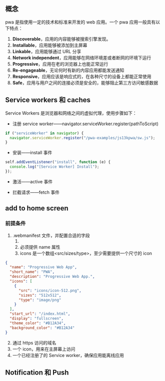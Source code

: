 ## 概念

pwa 是指使用一定的技术和标准来开发的 web 应用。一个 pwa 应用一般具有以下特点：

1. **Discoverable**，应用的内容能够被搜索引擎发现。
2. **Installable**，应用能够被添加到主屏幕
3. **Linkable**，应用能够通过 URL 分享
4. **Network independent**，应用能够在网络环境差或者断网的环境下运行
5. **Progressive**，应用在老的浏览器上也能正常运行
6. **Re-engageable**，无论何时有新的内容应用都能发送通知
7. **Responsive**，应用应该是响应式的，在各种尺寸的设备上都能正常使用
8. **Safe**，应用与用户之间的连接必须是安全的，能够阻止第三方访问敏感数据

## Service workers 和 caches

Service Workers 是浏览器和网络之间的虚拟代理，使用步骤如下：

- 注册 service worker——navigator.serviceWorker.register(pathToScript)

```js
if ("serviceWorker" in navigator) {
  navigator.serviceWorker.register("/pwa-examples/js13kpwa/sw.js");
}
```

- 安装——install 事件

```js
self.addEventListener("install", function (e) {
  console.log("[Service Worker] Install");
});
```

- 激活——active 事件

- 拦截请求——fetch 事件

## add to home screen

### 前提条件

1. .webmanifest 文件，并配置合适的字段
   1. <link rel="manifest" href="mywebmanifest.webmanifest">
   2. 必须提供 name 属性
   3. icons 是一个数组<src/sizes/type>，至少需要提供一个尺寸的 icon

```json
{
  "name": "Progressive Web App",
  "short_name": "PWA",
  "description": "Progressive Web App.",
  "icons": [
    {
      "src": "icons/icon-512.png",
      "sizes": "512x512",
      "type": "image/png"
    }
  ],
  "start_url": "/index.html",
  "display": "fullscreen",
  "theme_color": "#B12A34",
  "background_color": "#B12A34"
}
```

2. 通过 https 访问的域名
3. 一个 icon，用来在主屏幕上访问
4. 一个已经注册了的 Service worker，确保应用能离线应用

## Notification 和 Push
